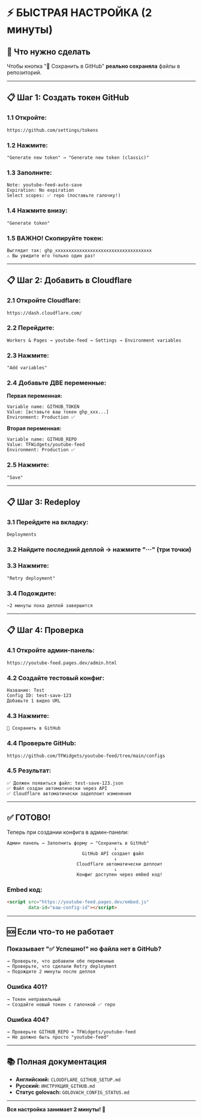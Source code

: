 # ⚡ БЫСТРАЯ НАСТРОЙКА (2 минуты)

## 🎯 Что нужно сделать

Чтобы кнопка "💾 Сохранить в GitHub" **реально сохраняла** файлы в репозиторий.

---

## 📋 Шаг 1: Создать токен GitHub

### 1.1 Откройте:
```
https://github.com/settings/tokens
```

### 1.2 Нажмите:
```
"Generate new token" → "Generate new token (classic)"
```

### 1.3 Заполните:
```
Note: youtube-feed-auto-save
Expiration: No expiration
Select scopes: ✅ repo (поставьте галочку!)
```

### 1.4 Нажмите внизу:
```
"Generate token"
```

### 1.5 ВАЖНО! Скопируйте токен:
```
Выглядит так: ghp_xxxxxxxxxxxxxxxxxxxxxxxxxxxxxxxxxxxx
⚠️ Вы увидите его только один раз!
```

---

## 📋 Шаг 2: Добавить в Cloudflare

### 2.1 Откройте Cloudflare:
```
https://dash.cloudflare.com/
```

### 2.2 Перейдите:
```
Workers & Pages → youtube-feed → Settings → Environment variables
```

### 2.3 Нажмите:
```
"Add variables"
```

### 2.4 Добавьте ДВЕ переменные:

**Первая переменная:**
```
Variable name: GITHUB_TOKEN
Value: [вставьте ваш токен ghp_xxx...]
Environment: Production ✅
```

**Вторая переменная:**
```
Variable name: GITHUB_REPO  
Value: TFWidgets/youtube-feed
Environment: Production ✅
```

### 2.5 Нажмите:
```
"Save"
```

---

## 📋 Шаг 3: Redeploy

### 3.1 Перейдите на вкладку:
```
Deployments
```

### 3.2 Найдите последний деплой → нажмите "···" (три точки)

### 3.3 Нажмите:
```
"Retry deployment"
```

### 3.4 Подождите:
```
~2 минуты пока деплой завершится
```

---

## 📋 Шаг 4: Проверка

### 4.1 Откройте админ-панель:
```
https://youtube-feed.pages.dev/admin.html
```

### 4.2 Создайте тестовый конфиг:
```
Название: Test
Config ID: test-save-123
Добавьте 1 видео URL
```

### 4.3 Нажмите:
```
💾 Сохранить в GitHub
```

### 4.4 Проверьте GitHub:
```
https://github.com/TFWidgets/youtube-feed/tree/main/configs
```

### 4.5 Результат:
```
✅ Должен появиться файл: test-save-123.json
✅ Файл создан автоматически через API
✅ Cloudflare автоматически задеплоит изменения
```

---

## ✅ ГОТОВО!

Теперь при создании конфига в админ-панели:

```
Админ панель → Заполнить форму → "Сохранить в GitHub"
                                        ↓
                            GitHub API создает файл
                                        ↓
                          Cloudflare автоматически деплоит
                                        ↓
                          Конфиг доступен через embed код!
```

### Embed код:
```html
<script src="https://youtube-feed.pages.dev/embed.js" 
        data-id="ваш-config-id"></script>
```

---

## 🆘 Если что-то не работает

### Показывает "✅ Успешно!" но файла нет в GitHub?
```
→ Проверьте, что добавили обе переменные
→ Проверьте, что сделали Retry deployment
→ Подождите 2 минуты после деплоя
```

### Ошибка 401?
```
→ Токен неправильный
→ Создайте новый токен с галочкой ✅ repo
```

### Ошибка 404?
```
→ Проверьте GITHUB_REPO = TFWidgets/youtube-feed
→ Не должно быть просто "youtube-feed"
```

---

## 📚 Полная документация

- **Английский:** `CLOUDFLARE_GITHUB_SETUP.md`
- **Русский:** `ИНСТРУКЦИЯ_GITHUB.md`
- **Статус golovach:** `GOLOVACH_CONFIG_STATUS.md`

---

**Вся настройка занимает 2 минуты! 🚀**

